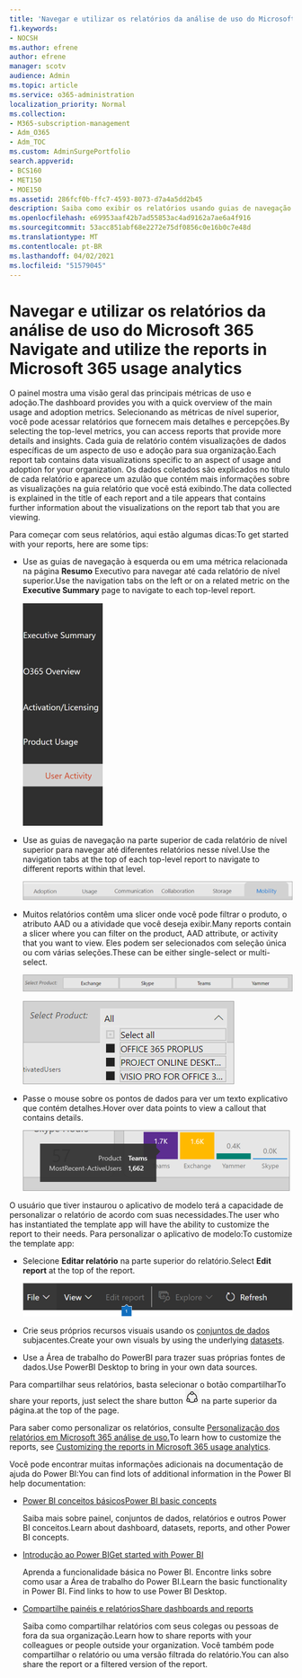 ```yaml
---
title: 'Navegar e utilizar os relatórios da análise de uso do Microsoft 365 '
f1.keywords:
- NOCSH
ms.author: efrene
author: efrene
manager: scotv
audience: Admin
ms.topic: article
ms.service: o365-administration
localization_priority: Normal
ms.collection:
- M365-subscription-management
- Adm_O365
- Adm_TOC
ms.custom: AdminSurgePortfolio
search.appverid:
- BCS160
- MET150
- MOE150
ms.assetid: 286fcf0b-ffc7-4593-8073-d7a4a5dd2b45
description: Saiba como exibir os relatórios usando guias de navegação e filtros.
ms.openlocfilehash: e69953aaf42b7ad55853ac4ad9162a7ae6a4f916
ms.sourcegitcommit: 53acc851abf68e2272e75df0856c0e16b0c7e48d
ms.translationtype: MT
ms.contentlocale: pt-BR
ms.lasthandoff: 04/02/2021
ms.locfileid: "51579045"
---
```

# <a name="navigate-and-utilize-the-reports-in-microsoft-365-usage-analytics"></a><span data-ttu-id="6b4d2-103">Navegar e utilizar os relatórios da análise de uso do Microsoft 365 </span><span class="sxs-lookup"><span data-stu-id="6b4d2-103">Navigate and utilize the reports in Microsoft 365 usage analytics</span></span>

<span data-ttu-id="6b4d2-104">O painel mostra uma visão geral das principais métricas de uso e adoção.</span><span class="sxs-lookup"><span data-stu-id="6b4d2-104">The dashboard provides you with a quick overview of the main usage and adoption metrics.</span></span> <span data-ttu-id="6b4d2-105">Selecionando as métricas de nível superior, você pode acessar relatórios que fornecem mais detalhes e percepções.</span><span class="sxs-lookup"><span data-stu-id="6b4d2-105">By selecting the top-level metrics, you can access reports that provide more details and insights.</span></span> <span data-ttu-id="6b4d2-106">Cada guia de relatório contém visualizações de dados específicas de um aspecto de uso e adoção para sua organização.</span><span class="sxs-lookup"><span data-stu-id="6b4d2-106">Each report tab contains data visualizations specific to an aspect of usage and adoption for your organization.</span></span> <span data-ttu-id="6b4d2-107">Os dados coletados são explicados no título de cada relatório e aparece um azulão que contém mais informações sobre as visualizações na guia relatório que você está exibindo.</span><span class="sxs-lookup"><span data-stu-id="6b4d2-107">The data collected is explained in the title of each report and a tile appears that contains further information about the visualizations on the report tab that you are viewing.</span></span>

<span data-ttu-id="6b4d2-108">Para começar com seus relatórios, aqui estão algumas dicas:</span><span class="sxs-lookup"><span data-stu-id="6b4d2-108">To get started with your reports, here are some tips:</span></span>

- <span data-ttu-id="6b4d2-109">Use as guias de navegação à esquerda ou em uma métrica relacionada na página **Resumo** Executivo para navegar até cada relatório de nível superior.</span><span class="sxs-lookup"><span data-stu-id="6b4d2-109">Use the navigation tabs on the left or on a related metric on the **Executive Summary** page to navigate to each top-level report.</span></span>

    ![Mostra as guias de navegação à esquerda](../../media/navigate-usage-analytics1.png)

- <span data-ttu-id="6b4d2-111">Use as guias de navegação na parte superior de cada relatório de nível superior para navegar até diferentes relatórios nesse nível.</span><span class="sxs-lookup"><span data-stu-id="6b4d2-111">Use the navigation tabs at the top of each top-level report to navigate to different reports within that level.</span></span>

    ![Mostra as guias de navegação na parte superior de cada relatório](../../media/navigate-usage-analytics2.png)

- <span data-ttu-id="6b4d2-113">Muitos relatórios contêm uma slicer onde você pode filtrar o produto, o atributo AAD ou a atividade que você deseja exibir.</span><span class="sxs-lookup"><span data-stu-id="6b4d2-113">Many reports contain a slicer where you can filter on the product, AAD attribute, or activity that you want to view.</span></span> <span data-ttu-id="6b4d2-114">Eles podem ser selecionados com seleção única ou com várias seleções.</span><span class="sxs-lookup"><span data-stu-id="6b4d2-114">These can be either single-select or multi-select.</span></span>

    ![Mostra uma slicer](../../media/navigate-usage-analytics3.png)

    ![Mostra uma slicer](../../media/navigate-usage-analytics4.png)


- <span data-ttu-id="6b4d2-117">Passe o mouse sobre os pontos de dados para ver um texto explicativo que contém detalhes.</span><span class="sxs-lookup"><span data-stu-id="6b4d2-117">Hover over data points to view a callout that contains details.</span></span>

    ![Mostra exemplo de foco](../../media/navigate-usage-analytics6.png)

<span data-ttu-id="6b4d2-119">O usuário que tiver instaurou o aplicativo de modelo terá a capacidade de personalizar o relatório de acordo com suas necessidades.</span><span class="sxs-lookup"><span data-stu-id="6b4d2-119">The user who has instantiated the template app will have the ability to customize the report to their needs.</span></span> <span data-ttu-id="6b4d2-120">Para personalizar o aplicativo de modelo:</span><span class="sxs-lookup"><span data-stu-id="6b4d2-120">To customize the template app:</span></span>

- <span data-ttu-id="6b4d2-121">Selecione **Editar relatório** na parte superior do relatório.</span><span class="sxs-lookup"><span data-stu-id="6b4d2-121">Select **Edit report** at the top of the report.</span></span>

    ![Mostra Editar relatório](../../media/navigate-usage-analytics7.png)


- <span data-ttu-id="6b4d2-123">Crie seus próprios recursos visuais usando os [conjuntos de dados](usage-analytics-data-model.md) subjacentes.</span><span class="sxs-lookup"><span data-stu-id="6b4d2-123">Create your own visuals by using the underlying [datasets](usage-analytics-data-model.md).</span></span>

- <span data-ttu-id="6b4d2-124">Use a Área de trabalho do PowerBI para trazer suas próprias fontes de dados.</span><span class="sxs-lookup"><span data-stu-id="6b4d2-124">Use PowerBI Desktop to bring in your own data sources.</span></span>

<span data-ttu-id="6b4d2-125">Para compartilhar seus relatórios, basta selecionar o botão compartilhar</span><span class="sxs-lookup"><span data-stu-id="6b4d2-125">To share your reports, just select the share button</span></span> ![Power BI Share icon](../../media/dbb0569d-2013-4f9d-ab9d-d01b09631b92.png) <span data-ttu-id="6b4d2-127">na parte superior da página.</span><span class="sxs-lookup"><span data-stu-id="6b4d2-127">at the top of the page.</span></span>

<span data-ttu-id="6b4d2-128">Para saber como personalizar os relatórios, consulte [Personalização dos relatórios em Microsoft 365 análise de uso.](customize-reports.md)</span><span class="sxs-lookup"><span data-stu-id="6b4d2-128">To learn how to customize the reports, see [Customizing the reports in Microsoft 365 usage analytics](customize-reports.md).</span></span>

<span data-ttu-id="6b4d2-129">Você pode encontrar muitas informações adicionais na documentação de ajuda do Power BI:</span><span class="sxs-lookup"><span data-stu-id="6b4d2-129">You can find lots of additional information in the Power BI help documentation:</span></span>

- [<span data-ttu-id="6b4d2-130">Power BI conceitos básicos</span><span class="sxs-lookup"><span data-stu-id="6b4d2-130">Power BI basic concepts</span></span>](/power-bi/service-basic-concepts)

    <span data-ttu-id="6b4d2-131">Saiba mais sobre painel, conjuntos de dados, relatórios e outros Power BI conceitos.</span><span class="sxs-lookup"><span data-stu-id="6b4d2-131">Learn about dashboard, datasets, reports, and other Power BI concepts.</span></span>

- [<span data-ttu-id="6b4d2-132">Introdução ao Power BI</span><span class="sxs-lookup"><span data-stu-id="6b4d2-132">Get started with Power BI</span></span>](/power-bi/service-get-started?wt.mc_id=O365_Reports_PBI_contentpack)

    <span data-ttu-id="6b4d2-p104">Aprenda a funcionalidade básica no Power BI. Encontre links sobre como usar a Área de trabalho do Power BI.</span><span class="sxs-lookup"><span data-stu-id="6b4d2-p104">Learn the basic functionality in Power BI. Find links to how to use Power BI Desktop.</span></span>

- [<span data-ttu-id="6b4d2-135">Compartilhe painéis e relatórios</span><span class="sxs-lookup"><span data-stu-id="6b4d2-135">Share dashboards and reports</span></span>](/power-bi/service-share-dashboards)

    <span data-ttu-id="6b4d2-136">Saiba como compartilhar relatórios com seus colegas ou pessoas de fora da sua organização.</span><span class="sxs-lookup"><span data-stu-id="6b4d2-136">Learn how to share reports with your colleagues or people outside your organization.</span></span> <span data-ttu-id="6b4d2-137">Você também pode compartilhar o relatório ou uma versão filtrada do relatório.</span><span class="sxs-lookup"><span data-stu-id="6b4d2-137">You can also share the report or a filtered version of the report.</span></span>